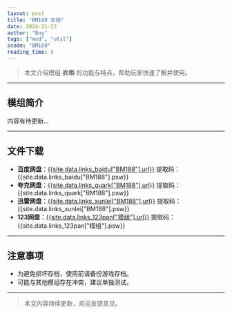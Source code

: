```yaml
---
layout: post
title: "BM188 衣柜"
date: 2024-11-22
author: "Bny"
tags: ["mod", "util"]
scode: "BM188"
reading_time: 5
---
```


> 本文介绍模组 **衣柜** 的功能与特点，帮助玩家快速了解并使用。

---

## 模组简介

内容有待更新...

---

## 文件下载
- **百度网盘**：[{{site.data.links_baidu["BM188"].url}}]({{site.data.links_baidu["BM188"].url}}) 提取码：{{site.data.links_baidu["BM188"].psw}}
- **夸克网盘**：[{{site.data.links_quark["BM188"].url}}]({{site.data.links_quark["BM188"].url}}) 提取码：{{site.data.links_quark["BM188"].psw}}
- **迅雷网盘**：[{{site.data.links_xunlei["BM188"].url}}]({{site.data.links_xunlei["BM188"].url}}) 提取码：{{site.data.links_xunlei["BM188"].psw}}
- **123网盘**：[{{site.data.links_123pan["模组"].url}}]({{site.data.links_123pan["模组"].url}}) 提取码：{{site.data.links_123pan["模组"].psw}}

---

## 注意事项
- 为避免损坏存档，使用前请备份游戏存档。
- 可能与其他模组存在冲突，建议单独测试。

---

> 本文内容持续更新，欢迎反馈意见。
